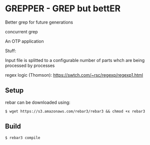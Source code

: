 GREPPER - GREP but bettER
=====


Better grep for future generations

concurrent grep

An OTP application

Stuff:

Input file is splitted to a configurable number of parts whch are being processed by processes

regex logic (Thomson):
https://swtch.com/~rsc/regexp/regexp1.html

Setup
-----
rebar can be downloaded using:

    $ wget https://s3.amazonaws.com/rebar3/rebar3 && chmod +x rebar3

Build
-----

    $ rebar3 compile
